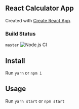 ## React Calculator App

Created with [Create React App](https://github.com/facebook/create-react-app).

### Build Status
`master` ![Node.js CI](https://github.com/raychengy/react-calculator-app/workflows/Node.js%20CI/badge.svg)

## Install

Run `yarn` or `npm i`

## Usage

Run `yarn start` or `npm start`